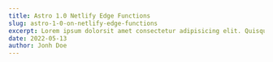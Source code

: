 ```yaml
---
title: Astro 1.0 Netlify Edge Functions
slug: astro-1-0-on-netlify-edge-functions
excerpt: Lorem ipsum dolorsit amet consectetur adipisicing elit. Quisquam voluptate,quae,quod,voluptates quibusdam voluptatibus quidem voluptatum quos  quia quas nesciunt.Quisquam,quae.Quisquam,quae.Quisquam,quae.Quisquam,quae.
date: 2022-05-13
author: Jonh Doe
---
```


